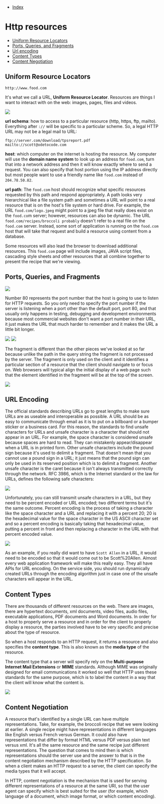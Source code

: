 - [Index](https://github.com/KiraDiShira/Http#http)

# Http resources

- [Uniform Resource Locators](#uniform-resource-locators)
- [Ports, Queries, and Fragments](#ports-queries-and-fragments)
- [Url encoding](#url-encoding)
- [Content Types](#content-types)
- [Content Negotiation](#content-negotiation)

## Uniform Resource Locators

`http://www.food.com`

It's what we call a URL, **Uniform Resource Locator**. Resources are things I want to interact with on the web: images, pages, files and videos.

<img src='https://github.com/KiraDiShira/Http/blob/master/HTTPResources/Images/res1.PNG' />

**url schema**: how to access to a particular resource (http, https, ftp, mailto). Everything after `://` will be specific to a particular scheme. So, a legal HTTP URL may not be a legal mail to URL:

```
ftp://server.com/download/tpsreport.pdf
mailto://scott@odetocode.com
```

**host**: which computer on the internet is hosting the resource. My computer will use the **domain name system** to look up an address for `food.com`, turn that into a network address and then it will know exactly where to send a request. You can also specify that host portion using the IP address directly but most people want to use a friendly name like `food.com` instead of `204.78.50.82`.

**url path**: The `food.com` host should recognize what specific resources requested by this path and respond appropriately. A path looks very hierarchical like a file system path and sometimes a URL will point to a real resource that is on the host's file system or hard drive. For example, the URL `food.com/logo.jpeg` might point to a jpeg file that really does exist on the `food.co`m server; however, resources can also be dynamic. The URL `food.com/recipes/broccoli probably` doesn't refer to a real file on the `food.com` server. Instead, some sort of application is running on the `food.com` host that will take that request and build a resource using content from a database. 

Some resources will also lead the browser to download additional resources. This `food.com` page will include images, JAVA script files, cascading style sheets and other resources that all combine together to present the recipe that we're viewing.

## Ports, Queries, and Fragments

<img src='https://github.com/KiraDiShira/Http/blob/master/HTTPResources/Images/res2.PNG' />

 Number 80 represents the port number that the host is going to use to listen for HTTP requests. So you only need to specify the port number if the server is listening when a port other than the default port, port 80, and that usually only happens in testing, debugging and development environments because most commercial websites don't want a port number in their URL, it just makes the URL that much harder to remember and it makes the URL a little bit longer.
 
 <img src='https://github.com/KiraDiShira/Http/blob/master/HTTPResources/Images/res3.PNG' />
 
 <img src='https://github.com/KiraDiShira/Http/blob/master/HTTPResources/Images/res4.PNG' />
 
 The fragment is different than the other pieces we've looked at so far because unlike the path in the query string the fragment is not processed by the server. The fragment is only used on the client and it identifies a particular section of a resource that the client should navigate to or focus on. Web browsers will typical align the initial display of a web page such that the element identified in the fragment will be at the top of the screen.
 
  <img src='https://github.com/KiraDiShira/Http/blob/master/HTTPResources/Images/res5.PNG' />
 
 ## URL Encoding
 
The official standards describing URLs go to great lengths to make sure URLs are as useable and interoperable as possible. A URL should be as easy to communicate through email as it is to put on a billboard or a bumper sticker or a business card. For this reason, the standards to find unsafe characters for URLs and unsafe character is a character that should not appear in an URL. For example, the space character is considered unsafe because spaces are hard to read. They can mistakenly appear/disappear when a URL is in printed form. Other unsafe characters include the pound sign because it's used to delimit a fragment. That doesn't mean that you cannot use a pound sign in a URL; it just means that the pound sign can only be used in its reserved position which is to delimit a fragment. Another unsafe character is the caret because it isn't always transmitted correctly through the network. RFC 3986, which is the Internet standard or the law for URLs, defines the following safe characters:
 
 <img src='https://github.com/KiraDiShira/Http/blob/master/HTTPResources/Images/res6.PNG' />
 
Unfortunately, you can still transmit unsafe characters in a URL, but they need to be percent encoded or URL encoded; two different terms but it's the same outcome. Percent encoding is the process of taking a character like the space character and a URL and replacing it with a percent 20; 20 is the hexadecimal value for the space character in the US ASCII character set and so a percent encoding is basically taking that hexadecimal value, putting a percent in front and then replacing a character in the URL with that percent encoded value.

 <img src='https://github.com/KiraDiShira/Http/blob/master/HTTPResources/Images/res7.PNG' />

As an example, if you really did want to have `Scott Allen` in a URL, it would need to be encoded so that it would come out to be Scott%20Allen. Almost every web application framework will make this really easy. They all have APIs for URL encoding. On the service side, you should run dynamically created URLs through the encoding algorithm just in case one of the unsafe characters will appear in the URL.
 
## Content Types

There are thousands of different resources on the web. There are images, there are hypertext documents, xml documents, video files, audio files, executable applications, PDF documents and Word documents. In order for a host to properly serve a resource and in order for the client to properly display a resource, the parties involved have to be very specific and precise about the type of resource.

So when a host responds to an HTTP request, it returns a resource and also specifies the **content type**. This is also known as the **media type** of the resource. 

The content type that a server will specify rely on the **Multi-purpose Internet Mail Extensions** or **MIME** standards. Although MIME was originally designed for email communications it worked so well that HTTP uses these standards for the same purpose, which is to label the content in a way that the client will know what the content is.

 <img src='https://github.com/KiraDiShira/Http/blob/master/HTTPResources/Images/res8.PNG' />
 
 ## Content Negotiation
 
A resource that's identified by a single URL can have multiple representations. Take, for example, the broccoli recipe that we were looking at earlier. A single recipe might have representations in different languages like English versus French versus German. It could also have representations that differ by format HTML versus PDF versus plain text versus xml. It's all the same resource and the same recipe just different representations. The question that comes to mind then is which representations should the server use and the answer to that is in the content negotiation mechanism described by the HTTP specification. So when a client makes an HTTP request to a server, the client can specify the media types that it will accept.

In HTTP, content negotiation is the mechanism that is used for serving different representations of a resource at the same URI, so that the user agent can specify which is best suited for the user (for example, which language of a document, which image format, or which content encoding).

